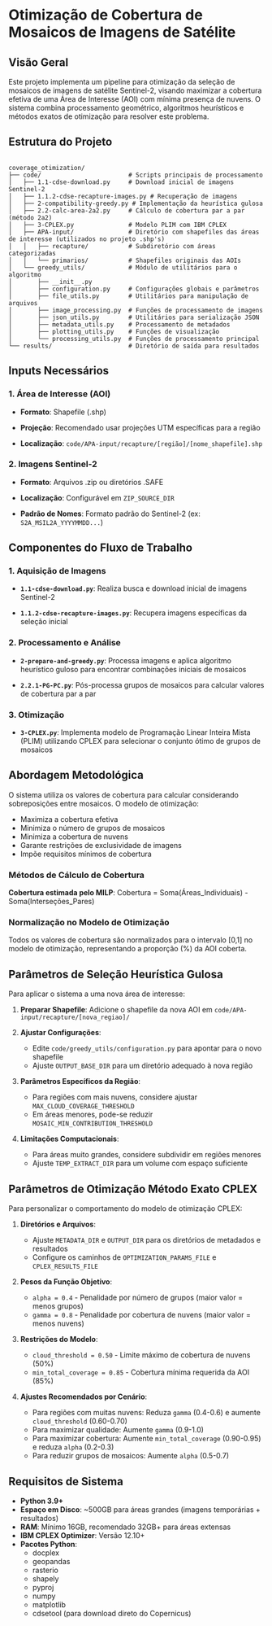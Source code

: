 # Otimização de Cobertura de Mosaicos de Imagens de Satélite

## Visão Geral

Este projeto implementa um pipeline para otimização da seleção de mosaicos de imagens de satélite Sentinel-2, visando maximizar a cobertura efetiva de uma Área de Interesse (AOI) com mínima presença de nuvens. O sistema combina processamento geométrico, algoritmos heurísticos e métodos exatos de otimização para resolver este problema.

## Estrutura do Projeto

```text

coverage_otimization/
├── code/                        # Scripts principais de processamento
│   ├── 1.1-cdse-download.py     # Download inicial de imagens Sentinel-2
│   ├── 1.1.2-cdse-recapture-images.py # Recuperação de imagens
│   ├── 2-compatibility-greedy.py # Implementação da heurística gulosa
│   ├── 2.2-calc-area-2a2.py     # Cálculo de cobertura par a par (método 2a2)
│   ├── 3-CPLEX.py               # Modelo PLIM com IBM CPLEX
│   ├── APA-input/               # Diretório com shapefiles das áreas de interesse (utilizados no projeto .shp's)
│   │   ├── recapture/           # Subdiretório com áreas categorizadas
│   │   └── primarios/           # Shapefiles originais das AOIs
│   └── greedy_utils/            # Módulo de utilitários para o algoritmo
│       ├── __init__.py
│       ├── configuration.py     # Configurações globais e parâmetros
│       ├── file_utils.py        # Utilitários para manipulação de arquivos
│       ├── image_processing.py  # Funções de processamento de imagens
│       ├── json_utils.py        # Utilitários para serialização JSON
│       ├── metadata_utils.py    # Processamento de metadados
│       ├── plotting_utils.py    # Funções de visualização
│       └── processing_utils.py  # Funções de processamento principal
└── results/                     # Diretório de saída para resultados

````

## Inputs Necessários

### 1. Área de Interesse (AOI)

- __Formato__: Shapefile (.shp)

- __Projeção__: Recomendado usar projeções UTM específicas para a região

- __Localização__: ```code/APA-input/recapture/[região]/[nome_shapefile].shp```

### 2. Imagens Sentinel-2

- __Formato__: Arquivos .zip ou diretórios .SAFE

- __Localização__: Configurável em `ZIP_SOURCE_DIR`

- __Padrão de Nomes__: Formato padrão do Sentinel-2 (ex: `S2A_MSIL2A_YYYYMMDD...`)

## Componentes do Fluxo de Trabalho

### 1. Aquisição de Imagens

- __`1.1-cdse-download.py`__: Realiza busca e download inicial de imagens Sentinel-2

- __`1.1.2-cdse-recapture-images.py`__: Recupera imagens específicas da seleção inicial

### 2. Processamento e Análise

- __`2-prepare-and-greedy.py`__: Processa imagens e aplica algoritmo heurístico guloso para encontrar combinações iniciais de mosaicos

- __`2.2.1-PG-PC.py`__: Pós-processa grupos de mosaicos para calcular valores de cobertura par a par

### 3. Otimização

- __`3-CPLEX.py`__: Implementa modelo de Programação Linear Inteira Mista (PLIM) utilizando CPLEX para selecionar o conjunto ótimo de grupos de mosaicos

## Abordagem Metodológica

O sistema utiliza os valores de cobertura para calcular considerando sobreposições entre mosaicos. O modelo de otimização:

- Maximiza a cobertura efetiva
- Minimiza o número de grupos de mosaicos
- Minimiza a cobertura de nuvens
- Garante restrições de exclusividade de imagens
- Impõe requisitos mínimos de cobertura

### Métodos de Cálculo de Cobertura

__Cobertura estimada pelo MILP__: Cobertura = Soma(Áreas_Individuais) - Soma(Interseções_Pares)

### Normalização no Modelo de Otimização

Todos os valores de cobertura são normalizados para o intervalo [0,1] no modelo de otimização, representando a proporção (%) da AOI coberta.

## Parâmetros de Seleção Heurística Gulosa

Para aplicar o sistema a uma nova área de interesse:

1. __Preparar Shapefile__: Adicione o shapefile da nova AOI em `code/APA-input/recapture/[nova_regiao]/`

2. __Ajustar Configurações__:

   - Edite `code/greedy_utils/configuration.py` para apontar para o novo shapefile
   - Ajuste `OUTPUT_BASE_DIR` para um diretório adequado à nova região

3. __Parâmetros Específicos da Região__:

   - Para regiões com mais nuvens, considere ajustar `MAX_CLOUD_COVERAGE_THRESHOLD`
   - Em áreas menores, pode-se reduzir `MOSAIC_MIN_CONTRIBUTION_THRESHOLD`

4. __Limitações Computacionais__:

   - Para áreas muito grandes, considere subdividir em regiões menores
   - Ajuste `TEMP_EXTRACT_DIR` para um volume com espaço suficiente

## Parâmetros de Otimização Método Exato CPLEX

Para personalizar o comportamento do modelo de otimização CPLEX:

1. __Diretórios e Arquivos__:

   - Ajuste `METADATA_DIR` e `OUTPUT_DIR` para os diretórios de metadados e resultados
   - Configure os caminhos de `OPTIMIZATION_PARAMS_FILE` e `CPLEX_RESULTS_FILE`

2. __Pesos da Função Objetivo__:

   - `alpha = 0.4` - Penalidade por número de grupos (maior valor = menos grupos)
   - `gamma = 0.8` - Penalidade por cobertura de nuvens (maior valor = menos nuvens)

3. __Restrições do Modelo__:

   - `cloud_threshold = 0.50` - Limite máximo de cobertura de nuvens (50%)
   - `min_total_coverage = 0.85` - Cobertura mínima requerida da AOI (85%)

4. __Ajustes Recomendados por Cenário__:

   - Para regiões com muitas nuvens: Reduza `gamma` (0.4-0.6) e aumente `cloud_threshold` (0.60-0.70)
   - Para maximizar qualidade: Aumente `gamma` (0.9-1.0)
   - Para maximizar cobertura: Aumente `min_total_coverage` (0.90-0.95) e reduza `alpha` (0.2-0.3)
   - Para reduzir grupos de mosaicos: Aumente `alpha` (0.5-0.7)

## Requisitos de Sistema

- __Python 3.9+__
- __Espaço em Disco__: ~500GB para áreas grandes (imagens temporárias + resultados)
- __RAM__: Mínimo 16GB, recomendado 32GB+ para áreas extensas
- __IBM CPLEX Optimizer__: Versão 12.10+
- __Pacotes Python__:
  - docplex
  - geopandas
  - rasterio
  - shapely
  - pyproj
  - numpy
  - matplotlib
  - cdsetool (para download direto do Copernicus)
  